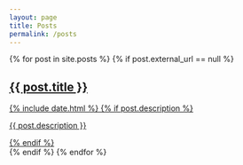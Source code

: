 ```yaml
---
layout: page
title: Posts
permalink: /posts
---
```


{% for post in site.posts %}
{% if post.external_url == null %}
<div class="posts">
<a href="{{ post.url }}">
   <h2>{{ post.title }}</h2>
    {% include date.html %}
    {% if post.description %}
    <p class="post-description">{{ post.description }}</p>
    {% endif %}
</a>
</div>
{% endif %}
{% endfor %}
